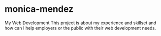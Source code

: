 # monica-mendez
My Web Development
This project is about my experience and skillset and how can I help employers or the public with their web development needs. 

